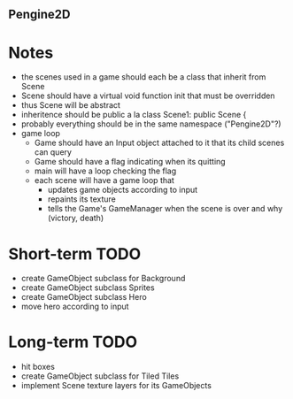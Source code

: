 Pengine2D
---------

Notes
=====

* the scenes used in a game should each be a class that inherit from Scene
* Scene should have a virtual void function init that must be overridden
* thus Scene will be abstract
* inheritence should be public a la class Scene1: public Scene {
* probably everything should be in the same namespace ("Pengine2D"?)
* game loop
    - Game should have an Input object attached to it that its child scenes can query
    - Game should have a flag indicating when its quitting
    - main will have a loop checking the flag
    - each scene will have a game loop that
        - updates game objects according to input
        - repaints its texture
        - tells the Game\'s GameManager when the scene is over and why (victory, death)

Short\-term TODO
===============

* create GameObject subclass for Background
* create GameObject subclass Sprites
* create GameObject subclass Hero
* move hero according to input

Long\-term TODO
===============
* hit boxes
* create GameObject subclass for Tiled Tiles
* implement Scene texture layers for its GameObjects
